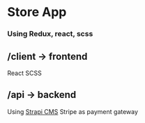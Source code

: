 # Store App

### Using Redux, react, scss

## /client -> frontend

React
SCSS

## /api -> backend

Using [Strapi CMS](https://strapi.io/)
Stripe as payment gateway
